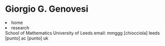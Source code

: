 <html lang="en">
<head>
<meta charset="UTF-8"/>
<meta name="viewport" content="width=device-width, initial-scale=1.0"/>

</head>
<body>
  <h1>
    Giorgio G. Genovesi
  </h1>
<nav>
  <li>home</li>
  <li>research</li>
</nav>
<section>
  School of Mathematics
  University of Leeds
  email: mmggg [chiocciola] leeds [punto] ac [punto] uk
</section>
  
</body>
</html>
